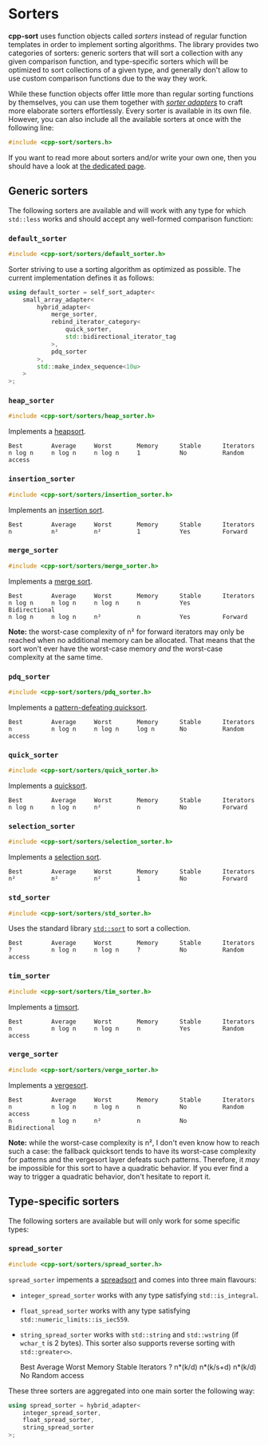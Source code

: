 # Sorters

**cpp-sort** uses function objects called *sorters* instead of regular function
templates in order to implement sorting algorithms. The library provides two
categories of sorters: generic sorters that will sort a collection with any given
comparison function, and type-specific sorters which will be optimized to sort
collections of a given type, and generally don't allow to use custom comparison
functions due to the way they work.

While these function objects offer little more than regular sorting functions by
themselves, you can use them together with [*sorter adapters*](sorter-adapters.md)
to craft more elaborate sorters effortlessly. Every sorter is available in its own
file. However, you can also include all the available sorters at once with the
following line:

```cpp
#include <cpp-sort/sorters.h>
```

If you want to read more about sorters and/or write your own one, then you should
have a look at [the dedicated page](writing-sorter.md).

## Generic sorters

The following sorters are available and will work with any type for which `std::less`
works and should accept any well-formed comparison function:

### `default_sorter`

```cpp
#include <cpp-sort/sorters/default_sorter.h>
```

Sorter striving to use a sorting algorithm as optimized as possible. The current
implementation defines it as follows:

```cpp
using default_sorter = self_sort_adapter<
    small_array_adapter<
        hybrid_adapter<
            merge_sorter,
            rebind_iterator_category<
                quick_sorter,
                std::bidirectional_iterator_tag
            >,
            pdq_sorter
        >,
        std::make_index_sequence<10u>
    >
>;
```

### `heap_sorter`

```cpp
#include <cpp-sort/sorters/heap_sorter.h>
```

Implements a [heapsort](https://en.wikipedia.org/wiki/Heapsort).

    Best        Average     Worst       Memory      Stable      Iterators
    n log n     n log n     n log n     1           No          Random access

### `insertion_sorter`

```cpp
#include <cpp-sort/sorters/insertion_sorter.h>
```

Implements an [insertion sort](https://en.wikipedia.org/wiki/Insertion_sort).

    Best        Average     Worst       Memory      Stable      Iterators
    n           n²          n²          1           Yes         Forward

### `merge_sorter`

```cpp
#include <cpp-sort/sorters/merge_sorter.h>
```

Implements a [merge sort](https://en.wikipedia.org/wiki/Merge_sort).

    Best        Average     Worst       Memory      Stable      Iterators
    n log n     n log n     n log n     n           Yes         Bidirectional
    n log n     n log n     n²          n           Yes         Forward

**Note:** the worst-case complexity of n² for forward iterators may only be
reached when no additional memory can be allocated. That means that the sort
won't ever have the worst-case memory *and* the worst-case complexity at the
same time.

### `pdq_sorter`

```cpp
#include <cpp-sort/sorters/pdq_sorter.h>
```

Implements a [pattern-defeating quicksort](https://github.com/orlp/pdqsort).


    Best        Average     Worst       Memory      Stable      Iterators
    n           n log n     n log n     log n       No          Random access

### `quick_sorter`

```cpp
#include <cpp-sort/sorters/quick_sorter.h>
```

Implements a [quicksort](https://en.wikipedia.org/wiki/Quicksort).


    Best        Average     Worst       Memory      Stable      Iterators
    n log n     n log n     n²          n           No          Forward

### `selection_sorter`

```cpp
#include <cpp-sort/sorters/selection_sorter.h>
```

Implements a [selection sort](https://en.wikipedia.org/wiki/Selection_sort).


    Best        Average     Worst       Memory      Stable      Iterators
    n²          n²          n²          1           No          Forward

### `std_sorter`

```cpp
#include <cpp-sort/sorters/std_sorter.h>
```

Uses the standard library [`std::sort`](http://en.cppreference.com/w/cpp/algorithm/sort)
to sort a collection.

    Best        Average     Worst       Memory      Stable      Iterators
    ?           n log n     n log n     ?           No          Random access

### `tim_sorter`

```cpp
#include <cpp-sort/sorters/tim_sorter.h>
```

Implements a [timsort](https://en.wikipedia.org/wiki/Timsort).

    Best        Average     Worst       Memory      Stable      Iterators
    n           n log n     n log n     n           Yes         Random access

### `verge_sorter`

```cpp
#include <cpp-sort/sorters/verge_sorter.h>
```

Implements a [vergesort](https://github.com/Morwenn/vergesort).

    Best        Average     Worst       Memory      Stable      Iterators
    n           n log n     n log n     n           No          Random access
    n           n log n     n²          n           No          Bidirectional

**Note:** while the worst-case complexity is n², I don't even know how to reach
such a case: the fallback quicksort tends to have its worst-case complexity for
patterns and the vergesort layer defeats such patterns. Therefore, it *may* be
impossible for this sort to have a quadratic behavior. If you ever find a way to
trigger a quadratic behavior, don't hesitate to report it.

## Type-specific sorters

The following sorters are available but will only work for some specific types:

### `spread_sorter`

```cpp
#include <cpp-sort/sorters/spread_sorter.h>
```

`spread_sorter` impements a [spreadsort](https://en.wikipedia.org/wiki/Spreadsort)
and comes into three main flavours:

* `integer_spread_sorter` works with any type satisfying `std::is_integral`.
* `float_spread_sorter` works with any type satisfying `std::numeric_limits::is_iec559`.
* `string_spread_sorter` works with `std::string` and `std::wstring` (if `wchar_t` is 2
bytes). This sorter also supports reverse sorting with `std::greater<>`.

    Best        Average     Worst       Memory      Stable      Iterators
    ?           n*(k/d)     n*(k/s+d)   n*(k/d)     No          Random access

These three sorters are aggregated into one main sorter the following way:

```cpp
using spread_sorter = hybrid_adapter<
    integer_spread_sorter,
    float_spread_sorter,
    string_spread_sorter
>;
```
